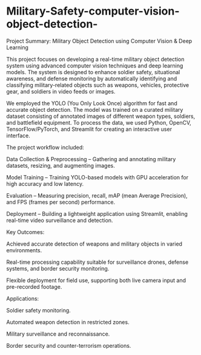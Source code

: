 # Military-Safety-computer-vision-object-detection-

Project Summary: Military Object Detection using Computer Vision & Deep Learning

This project focuses on developing a real-time military object detection system using advanced computer vision techniques and deep learning models. The system is designed to enhance soldier safety, situational awareness, and defense monitoring by automatically identifying and classifying military-related objects such as weapons, vehicles, protective gear, and soldiers in video feeds or images.

We employed the YOLO (You Only Look Once) algorithm for fast and accurate object detection. The model was trained on a curated military dataset consisting of annotated images of different weapon types, soldiers, and battlefield equipment. To process the data, we used Python, OpenCV, TensorFlow/PyTorch, and Streamlit for creating an interactive user interface.

The project workflow included:

Data Collection & Preprocessing – Gathering and annotating military datasets, resizing, and augmenting images.

Model Training – Training YOLO-based models with GPU acceleration for high accuracy and low latency.

Evaluation – Measuring precision, recall, mAP (mean Average Precision), and FPS (frames per second) performance.

Deployment – Building a lightweight application using Streamlit, enabling real-time video surveillance and detection.

Key Outcomes:

Achieved accurate detection of weapons and military objects in varied environments.

Real-time processing capability suitable for surveillance drones, defense systems, and border security monitoring.

Flexible deployment for field use, supporting both live camera input and pre-recorded footage.

Applications:

Soldier safety monitoring.

Automated weapon detection in restricted zones.

Military surveillance and reconnaissance.

Border security and counter-terrorism operations.
